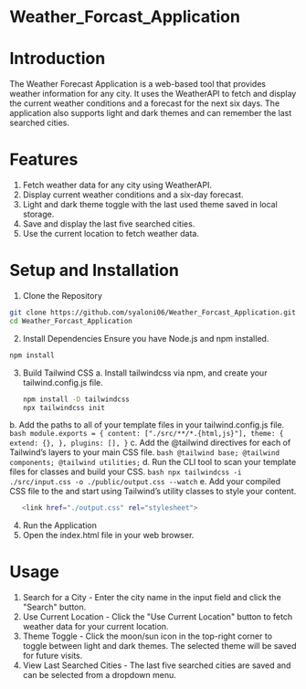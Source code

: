 ﻿# Weather_Forcast_Application
# Introduction
The Weather Forecast Application is a web-based tool that provides weather information for any city. It uses the WeatherAPI to fetch and display the current weather conditions and a forecast for the next six days. The application also supports light and dark themes and can remember the last searched cities.
# Features
1. Fetch weather data for any city using WeatherAPI.
2. Display current weather conditions and a six-day forecast.
3. Light and dark theme toggle with the last used theme saved in local storage.
4. Save and display the last five searched cities.
5. Use the current location to fetch weather data.
# Setup and Installation
1. Clone the Repository
``` bash
git clone https://github.com/syaloni06/Weather_Forcast_Application.git
cd Weather_Forcast_Application
```
2. Install Dependencies
Ensure you have Node.js and npm installed.
``` bash
npm install
```
3. Build Tailwind CSS
  a. Install tailwindcss via npm, and create your tailwind.config.js file.
    ``` bash
    npm install -D tailwindcss
    npx tailwindcss init
    ```
  b. Add the paths to all of your template files in your tailwind.config.js file.
    ``` bash
      module.exports = {
      content: ["./src/**/*.{html,js}"],
      theme: {
        extend: {},
      },
      plugins: [],
     }
    ```
  c. Add the @tailwind directives for each of Tailwind’s layers to your main CSS file.
    ``` bash
    @tailwind base;
    @tailwind components;
    @tailwind utilities;
    ```
  d. Run the CLI tool to scan your template files for classes and build your CSS.
    ``` bash
     npx tailwindcss -i ./src/input.css -o ./public/output.css --watch
     ```
  e. Add your compiled CSS file to the <head> and start using Tailwind’s utility classes to style your content.
  ``` bash
     <link href="./output.css" rel="stylesheet">
  ```
4. Run the Application
5. Open the index.html file in your web browser.
# Usage
1. Search for a City - Enter the city name in the input field and click the "Search" button.
2. Use Current Location - Click the "Use Current Location" button to fetch weather data for your current location.
3. Theme Toggle - Click the moon/sun icon in the top-right corner to toggle between light and dark themes. The selected theme will be saved for future visits.
4. View Last Searched Cities - The last five searched cities are saved and can be selected from a dropdown menu.
